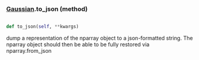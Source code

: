 ### [Gaussian](Gaussian.md).to_json (method)


```py

def to_json(self, **kwargs)

```



dump a representation of the nparray object to a json-formatted string.
The nparray object should then be able to be fully restored via
nparray.from_json

